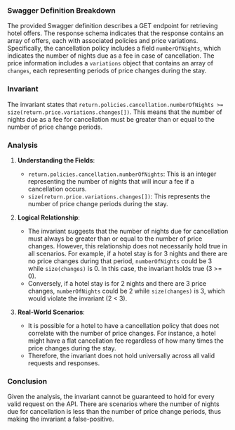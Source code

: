 ### Swagger Definition Breakdown
The provided Swagger definition describes a GET endpoint for retrieving hotel offers. The response schema indicates that the response contains an array of offers, each with associated policies and price variations. Specifically, the cancellation policy includes a field `numberOfNights`, which indicates the number of nights due as a fee in case of cancellation. The price information includes a `variations` object that contains an array of `changes`, each representing periods of price changes during the stay.

### Invariant
The invariant states that `return.policies.cancellation.numberOfNights >= size(return.price.variations.changes[])`. This means that the number of nights due as a fee for cancellation must be greater than or equal to the number of price change periods.

### Analysis
1. **Understanding the Fields**:
   - `return.policies.cancellation.numberOfNights`: This is an integer representing the number of nights that will incur a fee if a cancellation occurs.
   - `size(return.price.variations.changes[])`: This represents the number of price change periods during the stay.

2. **Logical Relationship**:
   - The invariant suggests that the number of nights due for cancellation must always be greater than or equal to the number of price changes. However, this relationship does not necessarily hold true in all scenarios. For example, if a hotel stay is for 3 nights and there are no price changes during that period, `numberOfNights` could be 3 while `size(changes)` is 0. In this case, the invariant holds true (3 >= 0).
   - Conversely, if a hotel stay is for 2 nights and there are 3 price changes, `numberOfNights` could be 2 while `size(changes)` is 3, which would violate the invariant (2 < 3).

3. **Real-World Scenarios**:
   - It is possible for a hotel to have a cancellation policy that does not correlate with the number of price changes. For instance, a hotel might have a flat cancellation fee regardless of how many times the price changes during the stay.
   - Therefore, the invariant does not hold universally across all valid requests and responses.

### Conclusion
Given the analysis, the invariant cannot be guaranteed to hold for every valid request on the API. There are scenarios where the number of nights due for cancellation is less than the number of price change periods, thus making the invariant a false-positive.
